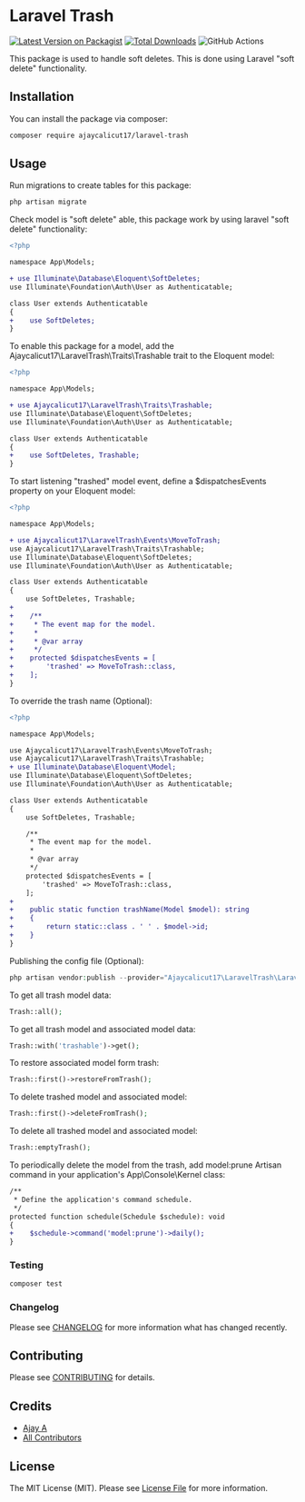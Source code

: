 # Laravel Trash

[![Latest Version on Packagist](https://img.shields.io/packagist/v/ajaycalicut17/laravel-trash.svg?style=flat-square)](https://packagist.org/packages/ajaycalicut17/laravel-trash)
[![Total Downloads](https://img.shields.io/packagist/dt/ajaycalicut17/laravel-trash.svg?style=flat-square)](https://packagist.org/packages/ajaycalicut17/laravel-trash)
![GitHub Actions](https://github.com/ajaycalicut17/laravel-trash/actions/workflows/main.yml/badge.svg)

This package is used to handle soft deletes. This is done using Laravel "soft delete" functionality.

## Installation

You can install the package via composer:

```bash
composer require ajaycalicut17/laravel-trash
```

## Usage

Run migrations to create tables for this package:

```php
php artisan migrate
```

Check model is "soft delete" able, this package work by using laravel "soft delete" functionality:

```diff
<?php

namespace App\Models;

+ use Illuminate\Database\Eloquent\SoftDeletes;
use Illuminate\Foundation\Auth\User as Authenticatable;

class User extends Authenticatable
{
+    use SoftDeletes;
}
```

To enable this package for a model, add the Ajaycalicut17\LaravelTrash\Traits\Trashable trait to the Eloquent model:

```diff
<?php

namespace App\Models;

+ use Ajaycalicut17\LaravelTrash\Traits\Trashable;
use Illuminate\Database\Eloquent\SoftDeletes;
use Illuminate\Foundation\Auth\User as Authenticatable;

class User extends Authenticatable
{
+    use SoftDeletes, Trashable;
}
```

To start listening "trashed" model event, define a $dispatchesEvents property on your Eloquent model:

```diff
<?php

namespace App\Models;

+ use Ajaycalicut17\LaravelTrash\Events\MoveToTrash;
use Ajaycalicut17\LaravelTrash\Traits\Trashable;
use Illuminate\Database\Eloquent\SoftDeletes;
use Illuminate\Foundation\Auth\User as Authenticatable;

class User extends Authenticatable
{
    use SoftDeletes, Trashable;
+
+    /**
+     * The event map for the model.
+     *
+     * @var array
+     */
+    protected $dispatchesEvents = [
+        'trashed' => MoveToTrash::class,
+    ];
}
```

To override the trash name (Optional):

```diff
<?php

namespace App\Models;

use Ajaycalicut17\LaravelTrash\Events\MoveToTrash;
use Ajaycalicut17\LaravelTrash\Traits\Trashable;
+ use Illuminate\Database\Eloquent\Model;
use Illuminate\Database\Eloquent\SoftDeletes;
use Illuminate\Foundation\Auth\User as Authenticatable;

class User extends Authenticatable
{
    use SoftDeletes, Trashable;

    /**
     * The event map for the model.
     *
     * @var array
     */
    protected $dispatchesEvents = [
        'trashed' => MoveToTrash::class,
    ];
+
+    public static function trashName(Model $model): string
+    {
+        return static::class . ' ' . $model->id;
+    }
}
```

Publishing the config file (Optional):

```php
php artisan vendor:publish --provider="Ajaycalicut17\LaravelTrash\LaravelTrashServiceProvider" --tag="config"
```

To get all trash model data:

```php
Trash::all();
```

To get all trash model and associated model data:

```php
Trash::with('trashable')->get();
```

To restore associated model form trash:

```php
Trash::first()->restoreFromTrash();
```

To delete trashed model and associated model:

```php
Trash::first()->deleteFromTrash();
```

To delete all trashed model and associated model:

```php
Trash::emptyTrash();
```

To periodically delete the model from the trash, add model:prune Artisan command in your application's App\Console\Kernel class:

```diff
/**
 * Define the application's command schedule.
 */
protected function schedule(Schedule $schedule): void
{
+    $schedule->command('model:prune')->daily();
}
```

### Testing

```bash
composer test
```

### Changelog

Please see [CHANGELOG](CHANGELOG.md) for more information what has changed recently.

## Contributing

Please see [CONTRIBUTING](CONTRIBUTING.md) for details.

## Credits

-   [Ajay A](https://github.com/ajaycalicut17)
-   [All Contributors](../../contributors)

## License

The MIT License (MIT). Please see [License File](LICENSE.md) for more information.
